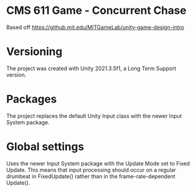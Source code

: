 # CMS 611 Game - Concurrent Chase

Based off https://github.mit.edu/MITGameLab/unity-game-design-intro

# Versioning
The project was created with Unity 2021.3.5f1, a Long Term Support version.

# Packages
The project replaces the default Unity Input class with the newer Input System package.

# Global settings
Uses the newer Input System package with the Update Mode set to Fixed Update.  This means that input processing should occur on a regular drumbeat in FixedUpdate() rather than in the frame-rate-dependent Update().


